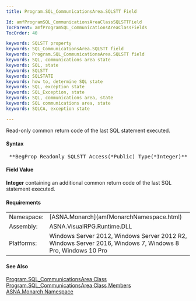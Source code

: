 ```yaml
---
title: Program.SQL_CommunicationsArea.SQLSTT Field

Id: amfProgramSQL_CommunicationsAreaClassSQLSTTField
TocParent: amfProgramSQL_CommunicationsAreaClassFields
TocOrder: 40

keywords: SQLSTT property
keywords: SQL_CommunicationsArea.SQLSTT field
keywords: Program.SQL_CommunicationsArea.SQLSTT field
keywords: SQL, communications area state
keywords: SQL, state
keywords: SQLSTT
keywords: SQLSTATE
keywords: how to, determine SQL state
keywords: SQL, exception state
keywords: SQL_Exception, state
keywords: SQL, communications area, state
keywords: SQL communications area, state
keywords: SQLCA, exception state

---
```


Read-only common return code of the last SQL statement executed.

#### Syntax
<pre class="syntax"> **BegProp Readonly SQLSTT Access(*Public) Type(*Integer)**       </pre>

#### Field Value
**Integer** containing an additional common return code of the last SQL statement executed.

#### Requirements
<table class="dttable" cellspacing="0" cellpadding="4" width="60%">
           <colgroup>
            <col width="15%" style="font-weight:bold" />
            <col width="85%" />
          </colgroup>
          <tr>
            <td>Namespace:</td>
            <td>[ASNA.Monarch](amfMonarchNamespace.html)</td>
          </tr>
          <tr>
            <td>Assembly:</td>
            <td>ASNA.VisualRPG.Runtime.DLL</td>
          </tr>
         <tr>
            <td>Platforms:</td>
            <td> Windows Server 2012, Windows Server 2012 R2, Windows Server 2016, Windows 7, Windows 8 Pro, Windows 10 Pro</td>
         </tr>
</table>

<!-- end -->

#### See Also
[ Program.SQL_CommunicationsArea Class](amfProgramSQL_CommunicationsAreaClass.html) <br /> [ Program.SQL_CommunicationsArea Class Members](amfProgramSQL_CommunicationsAreaClassMembers.html) <br /> [ASNA.Monarch Namespace](amfMonarchNamespace.html) 
